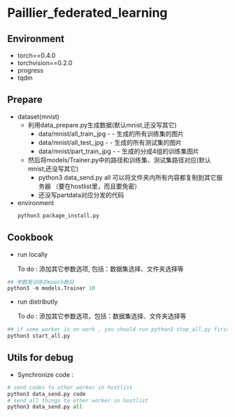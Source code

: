 # Paillier_federated_learning

## Environment
- torch==0.4.0
- torchvision==0.2.0
- progress
- tqdm

## Prepare
- dataset(mnist)   
  - 利用data_prepare.py生成数据(默认mnist,还没写其它)
    - data/mnist/all_train_jpg   - - 生成的所有训练集的图片
    - data/mnist/all_test_jpg   - - 生成的所有测试集的图片
    - data/mnist/part_train_jpg   - - 生成的分成4组的训练集图片  
  - 然后将models/Trainer.py中的路径和训练集、测试集路径对应(默认mnist,还没写其它)  
    - python3 data_send.py all  可以将文件夹内所有内容都复制到其它服务器
  （要在hostlist里，而且要免密）
    - 还没写partdata对应分发的代码
- environment
  ```python
  python3 package_install.py  
    ```

## Cookbook
- run locally

    To do : 添加其它参数选项, 包括：数据集选择、文件夹选择等
```python
## 参数是训练的epoch数目
python3 -m models.Trainer 10

```

- run distributly  
  
    To do : 添加其它参数选项，包括：数据集选择、文件夹选择等
```python
## if some worker is on work , you should run python3 stop_all.py first.
python3 start_all.py
```

## Utils for debug
- Synchronize code :
```python
# send codes to other worker in hostlist
python3 data_send.py code
# send all things to other worker in hostlist
python3 data_send.py all 

```